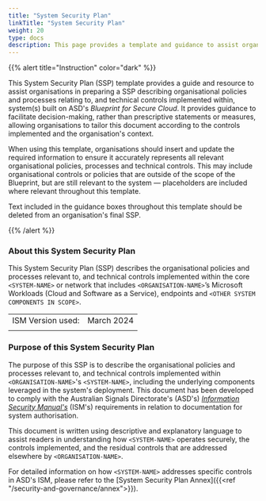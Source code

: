 ```yaml
---
title: "System Security Plan"
linkTitle: "System Security Plan"
weight: 20
type: docs
description: This page provides a template and guidance to assist organisations in preparing an introduction to an SSP describing the organisational policies and processes, and technical controls implemented within system(s) built on ASD's Blueprint for Secure Cloud.
---
```


{{% alert title="Instruction" color="dark" %}}

This System Security Plan (SSP) template provides a guide and resource to assist organisations in preparing a SSP describing organisational policies and processes relating to, and technical controls implemented within, system(s) built on ASD's *Blueprint for Secure Cloud*. It provides guidance to facilitate decision-making, rather than prescriptive statements or measures, allowing organisations to tailor this document according to the controls implemented and the organisation's context.

When using this template, organisations should insert and update the required information to ensure it accurately represents all relevant organisational policies, processes and technical controls. This may include organisational controls or policies that are outside of the scope of the Blueprint, but are still relevant to the system — placeholders are included where relevant throughout this template. 

Text included in the guidance boxes throughout this template should be deleted from an organisation's final SSP.

{{% /alert %}}

### About this System Security Plan

This System Security Plan (SSP) describes the organisational policies and processes relevant to, and technical controls implemented within the core `<SYSTEM-NAME>` or network that includes `<ORGANISATION-NAME>`’s Microsoft Workloads (Cloud and Software as a Service), endpoints and `<OTHER SYSTEM COMPONENTS IN SCOPE>`.

|                   |            |
| ----------------- | ---------- |
| ISM Version used: | March 2024 |
|                   |            |

### Purpose of this System Security Plan

The purpose of this SSP is to describe the organisational policies and processes relevant to, and technical controls implemented within `<ORGANISATION-NAME>`'s `<SYSTEM-NAME>`, including the underlying components leveraged in the system's deployment. This document has been developed to comply with the Australian Signals Directorate's (ASD's) [*Information Security Manual's*](https://www.cyber.gov.au/resources-business-and-government/essential-cyber-security/ism) (ISM's) requirements in relation to documentation for system authorisation.

This document is written using descriptive and explanatory language to assist readers in understanding how `<SYSTEM-NAME>` operates securely, the controls implemented, and the residual controls that are addressed elsewhere by `<ORGANISATION-NAME>`.

For detailed information on how `<SYSTEM-NAME>` addresses specific controls in ASD's ISM, please refer to the [System Security Plan Annex]({{<ref "/security-and-governance/annex">}}).